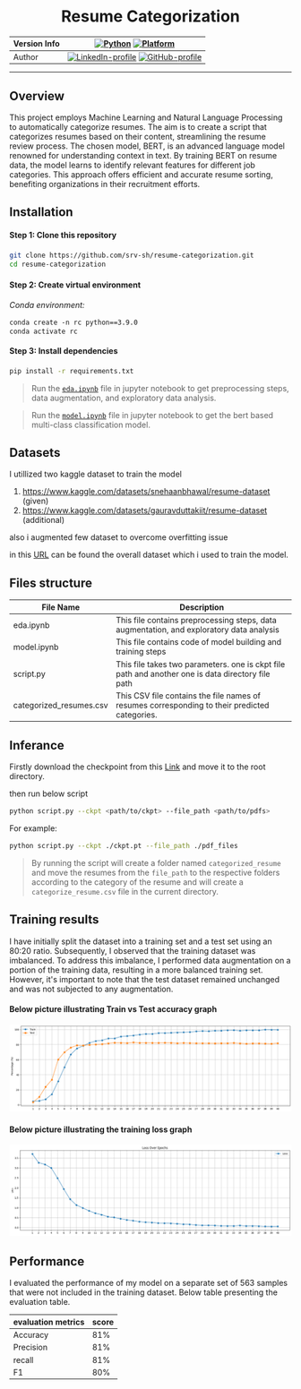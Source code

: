 <div align="center">

# Resume Categorization
| Version Info | [![Python](https://img.shields.io/badge/python-v3.9.0-green)](https://www.python.org/downloads/release/python-3913/) [![Platform](https://img.shields.io/badge/Platforms-Ubuntu%2022.04.1%20LTS%2C%20win--64-orange)](https://releases.ubuntu.com/20.04/) |
| ------------ | ---------------------------------------------------------------------------------------------------------------------------------------------------------------------------------------------------------------------------------------------------------- |
| Author       | [![LinkedIn-profile](https://img.shields.io/badge/LinkedIn-Profile-informational?logo=linkedin)](https://www.linkedin.com/in/sourav-saha-3968031b8/) [![GitHub-profile](https://img.shields.io/badge/GitHub-Profile-informational?logo=github)](https://github.com/srv-sh)
---

</div>

## Overview
This project employs Machine Learning and Natural Language Processing to automatically categorize resumes. The aim is to create a script that categorizes resumes based on their content, streamlining the resume review process. The chosen model, BERT, is an advanced language model renowned for understanding context in text. By training BERT on resume data, the model learns to identify relevant features for different job categories. This approach offers efficient and accurate resume sorting, benefiting organizations in their recruitment efforts.

## Installation

#### Step 1: Clone this repository
```bash
git clone https://github.com/srv-sh/resume-categorization.git
cd resume-categorization
```
#### Step 2: Create virtual environment

*Conda environment:*
```
conda create -n rc python==3.9.0
conda activate rc
```
#### Step 3: Install dependencies

```bash
pip install -r requirements.txt
```
> Run the [`eda.ipynb`](eda.ipynb) file in jupyter notebook to get preprocessing steps, data augmentation, and exploratory data analysis.

> Run the [`model.ipynb`](model.ipynb) file in jupyter notebook to get the bert based multi-class classification model.


## Datasets
I utillized two kaggle dataset to train the model
1. https://www.kaggle.com/datasets/snehaanbhawal/resume-dataset (given)
2. https://www.kaggle.com/datasets/gauravduttakiit/resume-dataset (additional)

also i augmented few dataset to overcome overfitting issue

 in this [URL](https://drive.google.com/file/d/167VhIO7YLgg-p_aiguNkngFShOhpYnUe/view?usp=sharing) can be found the overall dataset which i used to train the model. 

 ## Files structure

| File Name        | Description |
| -----------      | ----------- |
| eda.ipynb        | This file contains preprocessing steps, data augmentation, and exploratory data analysis|
| model.ipynb      | This file contains code of model building and training steps        |
| script.py        | This file takes two parameters. one is ckpt file path and another one is data directory file path        |
|categorized_resumes.csv| This CSV file contains the file names of resumes corresponding to their predicted categories.|

 ## Inferance

 Firstly download the checkpoint from this [Link](https://drive.google.com/file/d/15YIT4aia3AiwraAJM20vtU3Pxikg0LoT/view?usp=sharing) and move it to the root directory.

 then run below script 

 ```bash
python script.py --ckpt <path/to/ckpt> --file_path <path/to/pdfs> 
```
For example:
 ```bash
python script.py --ckpt ./ckpt.pt --file_path ./pdf_files
```

> By running the script will create a folder named ```categorized_resume``` and  move the resumes from the ```file_path``` to the respective folders according to the category of the resume and will create a `categorize_resume.csv` file in the current directory.

## Training results
I have initially split the dataset into a training set and a test set using an 80:20 ratio. Subsequently, I observed that the training dataset was imbalanced. To address this imbalance, I performed data augmentation on a portion of the training data, resulting in a more balanced training set. However, it's important to note that the test dataset remained unchanged and was not subjected to any augmentation.
#### Below picture illustrating Train vs Test accuracy graph
![Cat](images/accuracy.png)
#### Below picture illustrating the training loss graph
![Cat](images/loss.png)

## Performance
I evaluated the performance of my model on a separate set of 563 samples that were not included in the training dataset. Below table presenting the evaluation table.

| evaluation metrics     | score       |
| -----------            | ----------- |
| Accuracy               | 81%         |
| Precision              | 81%         |
| recall                 | 81%         |
| F1                     | 80%         |